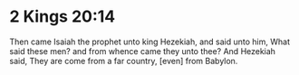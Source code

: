 # 2 Kings 20:14

Then came Isaiah the prophet unto king Hezekiah, and said unto him, What said these men? and from whence came they unto thee? And Hezekiah said, They are come from a far country, [even] from Babylon.